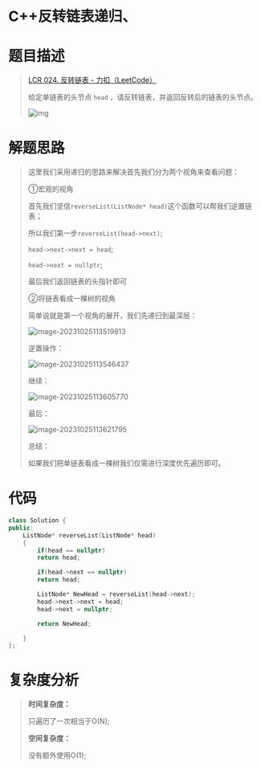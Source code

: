# C++反转链表递归、

# 题目描述

> [LCR 024. 反转链表 - 力扣（LeetCode）](https://leetcode.cn/problems/UHnkqh/submissions/477052551/)
>
> 给定单链表的头节点 `head` ，请反转链表，并返回反转后的链表的头节点。
>
> ![img](https://gitee.com/slow-heating-shaanxi-people/pictrue/raw/master/pmm/rev1ex1.jpg)

# 解题思路

> 这里我们采用递归的思路来解决首先我们分为两个视角来查看问题：
>
> ①宏观的视角
>
> 首先我们坚信`reverseList(ListNode* head)`这个函数可以帮我们逆置链表；
>
> 所以我们第一步`reverseList(head->next)`;
>
> `head->next->next = head`;
>
> `head->next = nullptr`;
>
> 最后我们返回链表的头指针即可
>
> ②将链表看成一棵树的视角
>
> 简单说就是第一个视角的展开，我们先递归到最深层：
>
> ![image-20231025113519813](https://gitee.com/slow-heating-shaanxi-people/pictrue/raw/master/pmm/image-20231025113519813.png)
>
> 逆置操作：
>
> ![image-20231025113546437](https://gitee.com/slow-heating-shaanxi-people/pictrue/raw/master/pmm/image-20231025113546437.png)
>
> 继续：
>
> ![image-20231025113605770](https://gitee.com/slow-heating-shaanxi-people/pictrue/raw/master/pmm/image-20231025113605770.png)
>
> 最后：
>
> ![image-20231025113621795](https://gitee.com/slow-heating-shaanxi-people/pictrue/raw/master/pmm/image-20231025113621795.png)
>
> 总结：
>
> 如果我们把单链表看成一棵树我们仅需进行深度优先遍历即可。

# 代码

```cpp
class Solution {
public:
    ListNode* reverseList(ListNode* head) 
    {
        if(head == nullptr)
        return head;

        if(head->next == nullptr)
        return head;

        ListNode* NewHead = reverseList(head->next);
        head->next->next = head;
        head->next = nullptr;

        return NewHead;

    }
};
```

# 复杂度分析

> **时间复杂度：**
>
> 只遍历了一次相当于O(N);
>
> **空间复杂度：**
>
> 没有额外使用O(1);